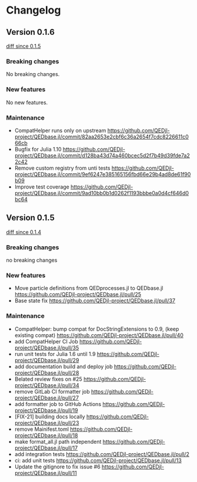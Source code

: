 # Changelog

## Version 0.1.6

[diff since 0.1.5](https://github.com/QEDjl-project/QEDbase.jl/compare/release-0.1.5...release-0.1.6)

### Breaking changes

No breaking changes.

### New features

No new features.

### Maintenance

* CompatHelper runs only on upstream https://github.com/QEDjl-project/QEDbase.jl/commit/82aa2653e2cbf6c36a2654f7cdc8226611c066cb
* Bugfix for Julia 1.10  https://github.com/QEDjl-project/QEDbase.jl/commit/d128ba43d74a460bcec5d2f7b49d39fde7a22c42
* Remove custom registry from unti tests https://github.com/QEDjl-project/QEDbase.jl/commit/9ef6247e385165156fbd66e29b4ad8de61f90b09
* Improve test coverage https://github.com/QEDjl-project/QEDbase.jl/commit/9ad10bb0b1d0262f1193bbbe0a0d4cf646d0bc64

## Version 0.1.5

[diff since 0.1.4](https://github.com/QEDjl-project/QEDbase.jl/compare/0c70f66...release-0.1.5)

### Breaking changes

no breaking changes

### New features

* Move particle definitions from QEDprocesses.jl to QEDbase.jl https://github.com/QEDjl-project/QEDbase.jl/pull/25
* Base state fix https://github.com/QEDjl-project/QEDbase.jl/pull/37

### Maintenance

* CompatHelper: bump compat for DocStringExtensions to 0.9, (keep existing compat) https://github.com/QEDjl-project/QEDbase.jl/pull/40
* add CompatHelper CI Job https://github.com/QEDjl-project/QEDbase.jl/pull/35
* run unit tests for Julia 1.6 until 1.9
https://github.com/QEDjl-project/QEDbase.jl/pull/29
* add documentation build and deploy job
https://github.com/QEDjl-project/QEDbase.jl/pull/28
* Belated review fixes on #25
https://github.com/QEDjl-project/QEDbase.jl/pull/34
* remove GitLab CI formatter job
https://github.com/QEDjl-project/QEDbase.jl/pull/27
* add formatter job to GitHub Actions
https://github.com/QEDjl-project/QEDbase.jl/pull/19
* [FIX-21] building docs locally
https://github.com/QEDjl-project/QEDbase.jl/pull/23
* remove Mainifest.toml https://github.com/QEDjl-project/QEDbase.jl/pull/18
* make format_all.jl path independent
https://github.com/QEDjl-project/QEDbase.jl/pull/17
* add integration tests https://github.com/QEDjl-project/QEDbase.jl/pull/2
* ci: add unit tests https://github.com/QEDjl-project/QEDbase.jl/pull/13
* Update the gitignore to fix issue #6
https://github.com/QEDjl-project/QEDbase.jl/pull/11
